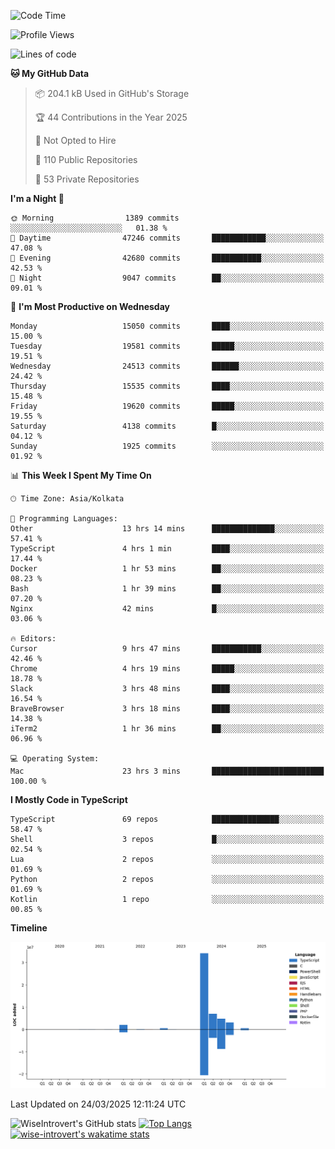 <!--START_SECTION:waka-->
![Code Time](http://img.shields.io/badge/Code%20Time-2%2C287%20hrs%2045%20mins-blue)

![Profile Views](http://img.shields.io/badge/Profile%20Views-0-blue)

![Lines of code](https://img.shields.io/badge/From%20Hello%20World%20I%27ve%20Written-52.8%20million%20lines%20of%20code-blue)

**🐱 My GitHub Data** 

> 📦 204.1 kB Used in GitHub's Storage 
 > 
> 🏆 44 Contributions in the Year 2025
 > 
> 🚫 Not Opted to Hire
 > 
> 📜 110 Public Repositories 
 > 
> 🔑 53 Private Repositories 
 > 
**I'm a Night 🦉** 

```text
🌞 Morning                1389 commits        ░░░░░░░░░░░░░░░░░░░░░░░░░   01.38 % 
🌆 Daytime                47246 commits       ████████████░░░░░░░░░░░░░   47.08 % 
🌃 Evening                42680 commits       ███████████░░░░░░░░░░░░░░   42.53 % 
🌙 Night                  9047 commits        ██░░░░░░░░░░░░░░░░░░░░░░░   09.01 % 
```
📅 **I'm Most Productive on Wednesday** 

```text
Monday                   15050 commits       ████░░░░░░░░░░░░░░░░░░░░░   15.00 % 
Tuesday                  19581 commits       █████░░░░░░░░░░░░░░░░░░░░   19.51 % 
Wednesday                24513 commits       ██████░░░░░░░░░░░░░░░░░░░   24.42 % 
Thursday                 15535 commits       ████░░░░░░░░░░░░░░░░░░░░░   15.48 % 
Friday                   19620 commits       █████░░░░░░░░░░░░░░░░░░░░   19.55 % 
Saturday                 4138 commits        █░░░░░░░░░░░░░░░░░░░░░░░░   04.12 % 
Sunday                   1925 commits        ░░░░░░░░░░░░░░░░░░░░░░░░░   01.92 % 
```


📊 **This Week I Spent My Time On** 

```text
🕑︎ Time Zone: Asia/Kolkata

💬 Programming Languages: 
Other                    13 hrs 14 mins      ██████████████░░░░░░░░░░░   57.41 % 
TypeScript               4 hrs 1 min         ████░░░░░░░░░░░░░░░░░░░░░   17.44 % 
Docker                   1 hr 53 mins        ██░░░░░░░░░░░░░░░░░░░░░░░   08.23 % 
Bash                     1 hr 39 mins        ██░░░░░░░░░░░░░░░░░░░░░░░   07.20 % 
Nginx                    42 mins             █░░░░░░░░░░░░░░░░░░░░░░░░   03.06 % 

🔥 Editors: 
Cursor                   9 hrs 47 mins       ███████████░░░░░░░░░░░░░░   42.46 % 
Chrome                   4 hrs 19 mins       █████░░░░░░░░░░░░░░░░░░░░   18.78 % 
Slack                    3 hrs 48 mins       ████░░░░░░░░░░░░░░░░░░░░░   16.54 % 
BraveBrowser             3 hrs 18 mins       ████░░░░░░░░░░░░░░░░░░░░░   14.38 % 
iTerm2                   1 hr 36 mins        ██░░░░░░░░░░░░░░░░░░░░░░░   06.96 % 

💻 Operating System: 
Mac                      23 hrs 3 mins       █████████████████████████   100.00 % 
```

**I Mostly Code in TypeScript** 

```text
TypeScript               69 repos            ███████████████░░░░░░░░░░   58.47 % 
Shell                    3 repos             █░░░░░░░░░░░░░░░░░░░░░░░░   02.54 % 
Lua                      2 repos             ░░░░░░░░░░░░░░░░░░░░░░░░░   01.69 % 
Python                   2 repos             ░░░░░░░░░░░░░░░░░░░░░░░░░   01.69 % 
Kotlin                   1 repo              ░░░░░░░░░░░░░░░░░░░░░░░░░   00.85 % 
```



**Timeline**

![Lines of Code chart](https://raw.githubusercontent.com/wise-introvert/wise-introvert/master/assets/bar_graph.png)


 Last Updated on 24/03/2025 12:11:24 UTC
<!--END_SECTION:waka-->

![WiseIntrovert's GitHub stats](https://github-readme-stats.vercel.app/api?username=wise-introvert&count_private=true&show_icons=true)
[![Top Langs](https://github-readme-stats.vercel.app/api/top-langs/?username=wise-introvert&langs_count=10)](https://github.com/anuraghazra/github-readme-stats)
[![wise-introvert's wakatime stats](https://github-readme-stats.vercel.app/api/wakatime?username=wiseintrovert)](https://github.com/anuraghazra/github-readme-stats)
